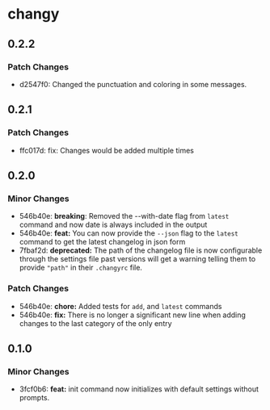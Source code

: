 # changy

## 0.2.2

### Patch Changes

- d2547f0: Changed the punctuation and coloring in some messages.

## 0.2.1

### Patch Changes

- ffc017d: fix: Changes would be added multiple times

## 0.2.0

### Minor Changes

- 546b40e: **breaking**: Removed the --with-date flag from `latest` command and now date is always included in the output
- 546b40e: **feat:** You can now provide the `--json` flag to the `latest` command to get the latest changelog in json form
- 7fbaf2d: **deprecated:** The path of the changelog file is now configurable through the settings file past versions will get a warning telling them to provide `"path"` in their `.changyrc` file.

### Patch Changes

- 546b40e: **chore:** Added tests for `add`, and `latest` commands
- 546b40e: **fix:** There is no longer a significant new line when adding changes to the last category of the only entry

## 0.1.0

### Minor Changes

- 3fcf0b6: **feat:** init command now initializes with default settings without prompts.
